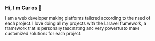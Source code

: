 ### Hi, I'm Carlos 👋

I am a web developer making platforms tailored according to the need of each project. I love doing all my projects with the Laravel framework, a framework that is personally fascinating and very powerful to make customized solutions for each project.
<!--
**carlospaiva74/carlospaiva74** is a ✨ _special_ ✨ repository because its `README.md` (this file) appears on your GitHub profile.

Here are some ideas to get you started:

- 🔭 I’m currently working on ...
- 🌱 I’m currently learning ...
- 👯 I’m looking to collaborate on ...
- 🤔 I’m looking for help with ...
- 💬 Ask me about ...
- 📫 How to reach me: ...
- 😄 Pronouns: ...
- ⚡ Fun fact: ...
-->
